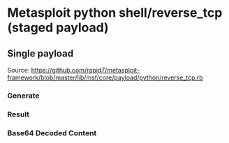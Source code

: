 # Metasploit python shell/reverse_tcp (staged payload)

## Single payload

Source: https://github.com/rapid7/metasploit-framework/blob/master/lib/msf/core/payload/python/reverse_tcp.rb

### Generate
### Result
### Base64 Decoded Content
